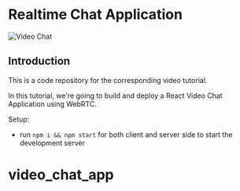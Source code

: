 # Realtime Chat Application

![Video Chat](https://i.ibb.co/7WZRLD1/122.jpg)

## Introduction
This is a code repository for the corresponding video tutorial. 

In this tutorial, we're going to build and deploy a React Video Chat Application using WebRTC.

Setup:
- run ```npm i && npm start``` for both client and server side to start the development server
# video_chat_app
